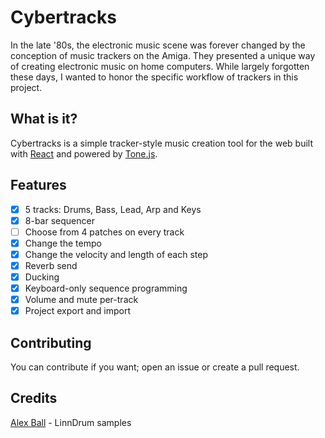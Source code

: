 # Cybertracks
In the late '80s, the electronic music scene was forever changed by the conception of music trackers on the Amiga. They presented a unique way of creating electronic music on home computers. While largely forgotten these days, I wanted to honor the specific workflow of trackers in this project.

## What is it?
Cybertracks is a simple tracker-style music creation tool for the web built with [React](https://github.com/facebook/react) and powered by [Tone.js](https://github.com/Tonejs/Tone.js).

## Features
- [x] 5 tracks: Drums, Bass, Lead, Arp and Keys
- [x] 8-bar sequencer
- [ ] Choose from 4 patches on every track
- [x] Change the tempo
- [x] Change the velocity and length of each step
- [x] Reverb send
- [x] Ducking
- [x] Keyboard-only sequence programming
- [x] Volume and mute per-track
- [x] Project export and import

## Contributing
You can contribute if you want; open an issue or create a pull request.

## Credits
[Alex Ball](https://www.youtube.com/watch?v=OltD7omY0ew) - LinnDrum samples
